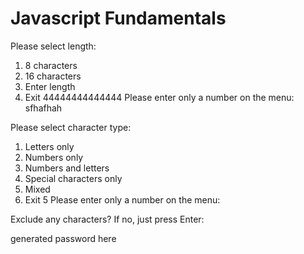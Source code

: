 # Javascript Fundamentals

Please select length:
1) 8 characters
2) 16 characters
3) Enter length
4) Exit
44444444444444
Please enter only a number on the menu: sfhafhah

Please select character type:
1) Letters only
2) Numbers only
3) Numbers and letters
4) Special characters only
5) Mixed
6) Exit
5
Please enter only a number on the menu:

Exclude any characters? If no, just press Enter: 

generated password here

